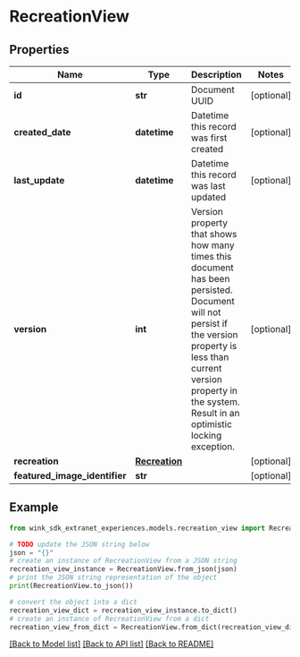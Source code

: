 # RecreationView


## Properties

Name | Type | Description | Notes
------------ | ------------- | ------------- | -------------
**id** | **str** | Document UUID | [optional] 
**created_date** | **datetime** | Datetime this record was first created | [optional] 
**last_update** | **datetime** | Datetime this record was last updated | [optional] 
**version** | **int** | Version property that shows how many times this document has been persisted. Document will not persist if the version property is less than current version property in the system. Result in an optimistic locking exception. | [optional] 
**recreation** | [**Recreation**](Recreation.md) |  | [optional] 
**featured_image_identifier** | **str** |  | [optional] 

## Example

```python
from wink_sdk_extranet_experiences.models.recreation_view import RecreationView

# TODO update the JSON string below
json = "{}"
# create an instance of RecreationView from a JSON string
recreation_view_instance = RecreationView.from_json(json)
# print the JSON string representation of the object
print(RecreationView.to_json())

# convert the object into a dict
recreation_view_dict = recreation_view_instance.to_dict()
# create an instance of RecreationView from a dict
recreation_view_from_dict = RecreationView.from_dict(recreation_view_dict)
```
[[Back to Model list]](../README.md#documentation-for-models) [[Back to API list]](../README.md#documentation-for-api-endpoints) [[Back to README]](../README.md)


